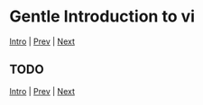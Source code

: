 # Gentle Introduction to vi

[Intro](../Intro.md) | [Prev](TheEnvironment.md) | [Next](CustomizingThePrompt.md)

## TODO

[Intro](../Intro.md) | [Prev](TheEnvironment.md) | [Next](CustomizingThePrompt.md)